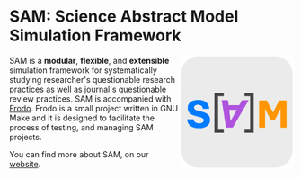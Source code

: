 # SAM: Science Abstract Model Simulation Framework

<img src="docs/logo.png" width="200" align="right"/>

SAM is a **modular**, **flexible**, and **extensible** simulation framework for systematically studying researcher's questionable research practices as well as journal's questionable review practices. SAM is accompanied with [Frodo](https://sam.amirmasoudabdol.name/frodo/frodo.html). Frodo is a small project written in GNU Make and it is designed to facilitate the process of testing, and managing SAM projects.

You can find more about SAM, on our [website](https://sam.amirmasoudabdol.name).

